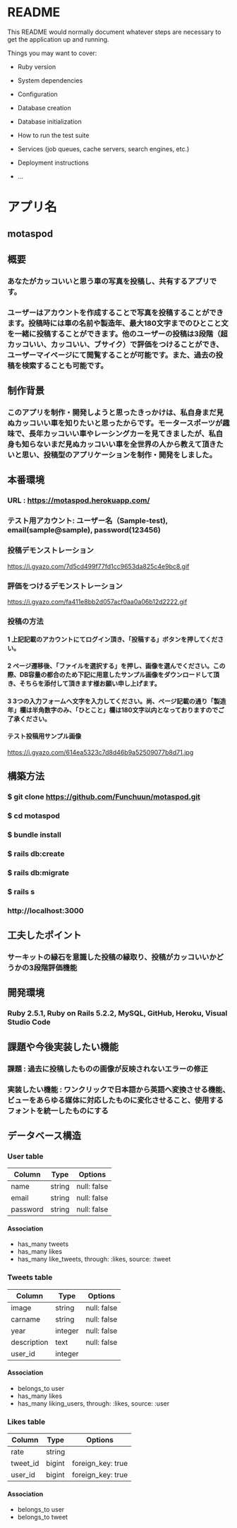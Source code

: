 # README

This README would normally document whatever steps are necessary to get the
application up and running.

Things you may want to cover:

* Ruby version

* System dependencies

* Configuration

* Database creation

* Database initialization

* How to run the test suite

* Services (job queues, cache servers, search engines, etc.)

* Deployment instructions

* ...

# アプリ名
## motaspod

## 概要
### あなたがカッコいいと思う車の写真を投稿し、共有するアプリです。
### ユーザーはアカウントを作成することで写真を投稿することができます。投稿時には車の名前や製造年、最大180文字までのひとこと文を一緒に投稿することができます。他のユーザーの投稿は3段階（超カッコいい、カッコいい、ブサイク）で評価をつけることができ、ユーザーマイページにて閲覧することが可能です。また、過去の投稿を検索することも可能です。

## 制作背景
### このアプリを制作・開発しようと思ったきっかけは、私自身まだ見ぬカッコいい車を知りたいと思ったからです。モータースポーツが趣味で、長年カッコいい車やレーシングカーを見てきましたが、私自身も知らないまだ見ぬカッコいい車を全世界の人から教えて頂きたいと思い、投稿型のアプリケーションを制作・開発をしました。

## 本番環境
### URL : https://motaspod.herokuapp.com/
### テスト用アカウント: ユーザー名（Sample-test), email(sample@sample), password(123456)
### 投稿デモンストレーション
https://i.gyazo.com/7d5cd499f77fd1cc9653da825c4e9bc8.gif
### 評価をつけるデモンストレーション
https://i.gyazo.com/fa411e8bb2d057acf0aa0a06b12d2222.gif
### 投稿の方法
#### 1 上記記載のアカウントにてログイン頂き、「投稿する」ボタンを押してください。
#### 2 ページ遷移後、「ファイルを選択する」を押し、画像を選んでください。この際、DB容量の都合のため下記に用意したサンプル画像をダウンロードして頂き、そちらを添付して頂きます様お願い申し上げます。
#### 3 3つの入力フォームへ文字を入力してください。尚、ページ記載の通り「製造年」欄は半角数字のみ、「ひとこと」欄は180文字以内となっておりますのでご了承ください。
#### テスト投稿用サンプル画像
https://i.gyazo.com/614ea5323c7d8d46b9a52509077b8d71.jpg

## 構築方法
### $ git clone https://github.com/Funchuun/motaspod.git
### $ cd motaspod
### $ bundle install
### $ rails db:create
### $ rails db:migrate
### $ rails s
### http://localhost:3000

## 工夫したポイント
### サーキットの縁石を意識した投稿の縁取り、投稿がカッコいいかどうかの3段階評価機能

## 開発環境
### Ruby 2.5.1, Ruby on Rails 5.2.2, MySQL, GitHub, Heroku, Visual Studio Code

## 課題や今後実装したい機能
### 課題 : 過去に投稿したものの画像が反映されないエラーの修正
### 実装したい機能 : ワンクリックで日本語から英語へ変換させる機能、ビューをあらゆる媒体に対応したものに変化させること、使用するフォントを統一したものにする

## データベース構造
### User table

|Column|Type|Options|
|------|----|-------|
|name|string|null: false|
|email|string|null: false|
|password|string|null: false|
#### Association
- has_many tweets
- has_many likes
- has_many like_tweets, through: :likes, source: :tweet

### Tweets table

|Column|Type|Options|
|------|----|-------|
|image|string|null: false|
|carname|string|null: false|
|year|integer|null: false|
|description|text|null: false|
|user_id|integer||
#### Association
- belongs_to user
- has_many likes
- has_many liking_users, through: :likes, source: :user

### Likes table

|Column|Type|Options|
|------|----|-------|
|rate|string||
|tweet_id|bigint|foreign_key: true|
|user_id|bigint|foreign_key: true|
#### Association
- belongs_to user
- belongs_to tweet

